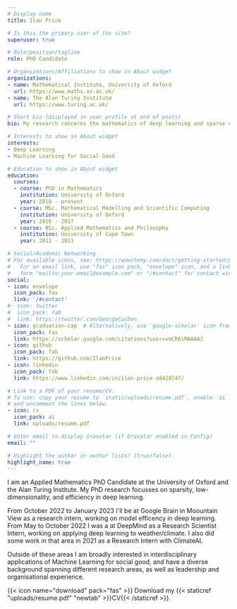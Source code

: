 ```yaml
---
# Display name
title: Ilan Price

# Is this the primary user of the site?
superuser: true

# Role/position/tagline
role: PhD Candidate

# Organizations/Affiliations to show in About widget
organizations:
- name: Mathematical Institute, University of Oxford
  url: https://www.maths.ox.ac.uk/
- name: The Alan Turing Institute
  url: https://www.turing.ac.uk/

# Short bio (displayed in user profile at end of posts)
bio: My research concerns the mathematics of deep learning and sparse neural networks

# Interests to show in About widget
interests:
- Deep Learning
- Machine Learning for Social Good

# Education to show in About widget
education:
  courses:
  - course: PhD in Mathematics
    institution: University of Oxford
    year: 2018 - present
  - course: MSc. Mathematical Modelling and Scientific Computing
    institution: University of Oxford
    year: 2016 - 2017
  - course: BSc. Applied Mathematics and Philosophy
    institution: University of Cape Town
    year: 2011 - 2013

# Social/Academic Networking
# For available icons, see: https://wowchemy.com/docs/getting-started/page-builder/#icons
#   For an email link, use "fas" icon pack, "envelope" icon, and a link in the
#   form "mailto:your-email@example.com" or "/#contact" for contact widget.
social:
- icon: envelope
  icon_pack: fas
  link: '/#contact'
#- icon: twitter
#  icon_pack: fab
#  link: https://twitter.com/GeorgeCushen
- icon: graduation-cap  # Alternatively, use `google-scholar` icon from `ai` icon pack
  icon_pack: fas
  link: https://scholar.google.com/citations?user=vmCR6iMAAAAJ
- icon: github
  icon_pack: fab
  link: https://github.com/IlanPrice
- icon: linkedin
  icon_pack: fab
  link: https://www.linkedin.com/in/ilan-price-a8428747/

# Link to a PDF of your resume/CV.
# To use: copy your resume to `static/uploads/resume.pdf`, enable `ai` icons in `params.toml`,
# and uncomment the lines below.
- icon: cv
  icon_pack: ai
  link: uploads/resume.pdf

# Enter email to display Gravatar (if Gravatar enabled in Config)
email: ""

# Highlight the author in author lists? (true/false)
highlight_name: true
---
```


I am an Applied Mathematics PhD Candidate at the University of Oxford and the Alan Turing Institute. My PhD research focusses on sparsity, low-dimensionality, and efficiency in deep learning. 

From October 2022 to January 2023 I'll be at Google Brain in Moountain View as a research intern, working on model efficency in deep learning. From May to October 2022 I was a at DeepMind as a Research Scientist Intern, working on applying deep learning to weather/climate. I also did some work in that area in 2021 as a Research Intern with ClimateAI. 

Outside of these areas I am broadly interested in interdisciplinary applications of Machine Learning for social good, and have a diverse background spanning different research areas, as well as leadership and organisational experience.


{{< icon name="download" pack="fas" >}} Download my {{< staticref "uploads/resume.pdf" "newtab" >}}CV{{< /staticref >}}.
